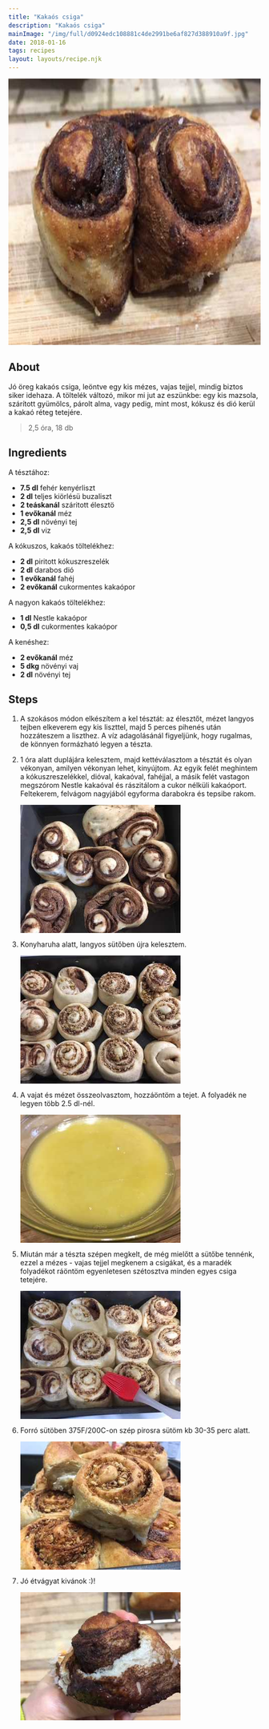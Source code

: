 ```yaml
---
title: "Kakaós csiga"
description: "Kakaós csiga"
mainImage: "/img/full/d0924edc108881c4de2991be6af827d388910a9f.jpg"
date: 2018-01-16
tags: recipes
layout: layouts/recipe.njk
---
```

                            
<p align="center"><a href="https://cookpad.com/hu/receptek/3920751-kakaos-csiga" rel="Recipe source page"><img width="751" height="532" src="/img/full/d0924edc108881c4de2991be6af827d388910a9f.jpg"/></a></p>

## About
<p class="mb-sm">Jó öreg kakaós csiga, leöntve egy  kis mézes, vajas tejjel, mindig biztos siker idehaza. A töltelék változó, mikor mi jut az eszünkbe: egy kis mazsola, szárított gyümölcs, párolt alma, vagy pedig, mint most, kókusz és dió kerül a kakaó réteg tetejére.</p>

> 2,5 óra, 18 db 

## Ingredients

A tésztához:
* **7.5 dl** fehér kenyérliszt
* **2 dl** teljes kiörlésü buzaliszt
* **2 teáskanál** száritott élesztö
* **1 evőkanál** méz
* **2,5 dl** növényi tej
* **2,5 dl** viz

A kókuszos, kakaós töltelékhez:
* **2 dl** piritott kókuszreszelék
* **2 dl** darabos dió
* **1 evőkanál** fahéj
* **2 evőkanál** cukormentes kakaópor

A nagyon kakaós töltelékhez:
* **1 dl** Nestle kakaópor
* **0,5 dl** cukormentes kakaópor

A kenéshez:
* **2 evőkanál** méz
* **5 dkg** növényi vaj
* **2 dl** növényi tej

## Steps

1. A szokásos módon elkészítem a kel tésztát: az élesztőt, mézet langyos tejben elkeverem egy kis liszttel, majd 5 perces pihenés után hozzáteszem a liszthez. A víz adagolásánál figyeljünk, hogy rugalmas, de könnyen formázható legyen a tészta.
 
    <div style="clear: both"/>

2. 1 óra alatt duplájára kelesztem, majd kettéválasztom a tésztát és olyan vékonyan, amilyen vékonyan lehet, kinyújtom. Az egyik felét meghintem a kókuszreszelékkel, dióval, kakaóval, fahéjjal, a másik felét vastagon megszórom Nestle kakaóval és rászitálom a cukor nélküli kakaóport. Feltekerem, felvágom nagyjából egyforma darabokra és tepsibe rakom.
 
    <p><img width="320" height="256" align="left" src="/img/full/cc645c17086f8cb2bfb2832809672b44bb62518b.jpg"/></p><div style="clear: both"/>

3. Konyharuha alatt, langyos sütőben újra kelesztem.
 
    <p><img width="320" height="256" align="left" src="/img/full/7f5d09b57f16dacea2744a4ce42b6fb8f5cf159a.jpg"/></p><div style="clear: both"/>

4. A vajat és mézet összeolvasztom, hozzáöntöm a tejet. A folyadék ne legyen több 2.5 dl-nél.
 
    <p><img width="320" height="256" align="left" src="/img/full/b645ca927168b1ce4bc42c19a92f808f9cd2cac2.jpg"/></p><div style="clear: both"/>

5. Miután már a tészta szépen megkelt, de még mielőtt a sütőbe tennénk, ezzel a mézes - vajas tejjel megkenem a csigákat, és a maradék folyadékot ráöntöm egyenletesen szétosztva minden egyes csiga tetejére.
 
    <p><img width="320" height="256" align="left" src="/img/full/7e3cf09e50819f505a344e69e7c86b452b51ff16.jpg"/></p><div style="clear: both"/>

6. Forró sütöben 375F/200C-on szép pirosra sütöm kb 30-35 perc alatt.
 
    <p><img width="320" height="256" align="left" src="/img/full/f1e8bb99300a03c58acd687c570bed9e11327799.jpg"/></p><div style="clear: both"/>

7. Jó étvágyat kivánok :)!
 
    <p><img width="320" height="256" align="left" src="/img/full/7df1400fab298ee1c898ae5b969bc7b342d7bfc9.jpg"/></p><div style="clear: both"/>

